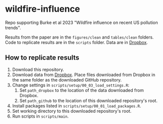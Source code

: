 # wildfire-influence
Repo supporting Burke et al 2023 "Wildfire influence on recent US pollution trends".

Results from the paper are in the `figures/clean` and `tables/clean` folders. Code to replicate results are in the `scripts` folder. Data are in [Dropbox](https://www.dropbox.com/sh/3zz7ri3uzc5uf6t/AAAcwLegWlEkA31EkDXuEPZna?dl=0).

## How to replicate results
1. Download this repository.
2. Download data from [Dropbox](https://www.dropbox.com/sh/3zz7ri3uzc5uf6t/AAAcwLegWlEkA31EkDXuEPZna?dl=0). Place files downloaded from Dropbox in the same folder as the downloaded GitHub repository.
3. Change settings in `scripts/setup/00_03_load_settings.R`:
    1. Set `path_dropbox` to the location of the data downloaded from Dropbox.
    2. Set `path_github` to the location of this downloaded repository's root.
4. Install packages listed in `scripts/setup/00_01_load_packages.R`.
5. Set working directory to this downloaded repository's root.
6. Run scripts in `scripts/main`.
